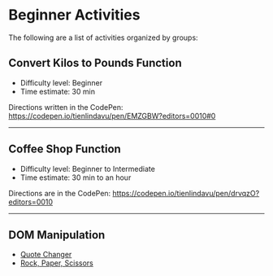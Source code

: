 # Beginner Activities

The following are a list of activities organized by groups:

## Convert Kilos to Pounds Function
- Difficulty level: Beginner
- Time estimate: 30 min

Directions written in the CodePen: 
https://codepen.io/tienlindavu/pen/EMZGBW?editors=0010#0

---
## Coffee Shop Function
- Difficulty level: Beginner to Intermediate
- Time estimate: 30 min to an hour

Directions are in the CodePen:
https://codepen.io/tienlindavu/pen/drvqzO?editors=0010

---

## DOM Manipulation
- [Quote Changer](quote-changer)
- [Rock, Paper, Scissors](rock-paper-scissors)
